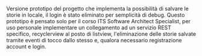 Versione prototipo del progetto che implementa la possibilità di salvare le storie in locale, il login è stato eliminato per semplicità di debug.
Questo prototipo è pensato solo per il corso ITS Software Architect Specialist, per uso personale implementare un collegamento ad un servizio REST specifico, recyclerview al posto di listview, l'eliminazione delle storie salvate tramite eventi di tocco dallo stesso e, qualora necessario registrazione account e login.
